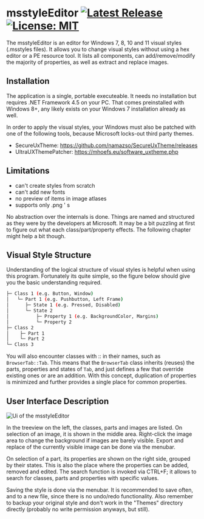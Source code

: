 # msstyleEditor [![Latest Release](https://img.shields.io/github/release/nptr/msstyleEditor.svg)](https://github.com/nptr/msstyleEditor/releases/latest) [![License: MIT](https://img.shields.io/badge/License-MIT-brightgreen.svg)](https://opensource.org/licenses/MIT)

The msstyleEditor is an editor for Windows 7, 8, 10 and 11 visual styles (.msstyles files). It allows you to change visual styles without using a hex editor or a PE resource tool. It lists all components, can add/remove/modify the majority of properties, as well as extract and replace images.


## Installation
The application is a single, portable executeable. It needs no installation but requires .NET Framework 4.5 on your PC. That comes preinstalled with Windows 8+, any likely exists on your Windows 7 installation already as well.

In order to apply the visual styles, your Windows must also be patched with one of the following tools, because Microsoft locks-out third party themes.
* SecureUxTheme: https://github.com/namazso/SecureUxTheme/releases
* UltraUXThemePatcher: https://mhoefs.eu/software_uxtheme.php


## Limitations
+ can't create styles from scratch
+ can't add new fonts
+ no preview of items in image atlases
+ supports only .png ' s

No abstraction over the internals is done. Things are named and structured as they were by the developers at Microsoft. It may be a bit puzzling at first to figure out what each class/part/property effects. The following chapter might help a bit though.

## Visual Style Structure

Understanding of the logical structure of visual styles is helpful when using this program. Fortunately its quite simple, so the figure below should give you the basic understanding required.
```bash
├─ Class 1 (e.g. Button, Window)
│   └─ Part 1 (e.g. Pushbutton, Left Frame)
│      ├─ State 1 (e.g. Pressed, Disabled)
│      └─ State 2
│          ├─ Property 1 (e.g. BackgroundColor, Margins)
│          └─ Property 2
├─ Class 2
│    ├─ Part 1
│    └─ Part 2
└─ Class 3
```

You will also encounter classes with :: in their names, such as `BrowserTab::Tab`. This means that the
`BrowserTab` class inherits (reuses) the parts, properties and states of `Tab`, and just defines a few that override existing ones or are an addition. With this concept, duplication of properties is minimized and further provides a single place for common properties.

## User Interface Description

![Ui of the msstyleEditor](https://user-images.githubusercontent.com/5485569/39672137-b5960a2c-5124-11e8-9c96-18f5dc17b795.png)

In the treeview on the left, the classes, parts and images are listed. On selection of an image, it is shown in the middle area. Right-click the image area to change the background if images are barely visible. Export and replace of the currently visible image can be done via the menubar.

On selection of a part, its properties are shown on the right side, grouped by their states. This is also the place where the properties can be added, removed and edited. The search function is invoked via CTRL+F; it allows to search for classes, parts and properties with specific values.

Saving the style is done via the menubar. It is recommended to save often, and to a new file, since there is no undo/redo functionality. Also remember to backup your original style and don't work in the "Themes" directory directly (probably no write permission anyways, but still).
